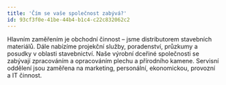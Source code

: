 ```yaml
---
title: 'Čím se vaše společnost zabývá?'
id: 93cf3f0e-41be-44b4-b1c4-c22c832062c2
---
```

<p>Hlavním zaměřením je obchodní činnost – jsme distributorem stavebních 
materiálů. Dále nabízíme projekční služby, poradenství, průzkumy a&nbsp;
posudky v oblasti stavebnictví. 
Naše výrobní dceřiné společnosti se zabývají zpracováním a&nbsp;opracováním 
plechu a&nbsp;přírodního kamene. 
Servisní oddělení jsou zaměřena na marketing, personální, ekonomickou, 
provozní a&nbsp;IT činnost.
</p>